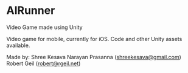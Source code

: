 # AIRunner
Video Game made using Unity

Video game for mobile, currently for iOS. 
Code and other Unity assets available.

Made by:
Shree Kesava Narayan Prasanna (shreekesava@gmail.com)
Robert Geil (robert@rgeil.net)
